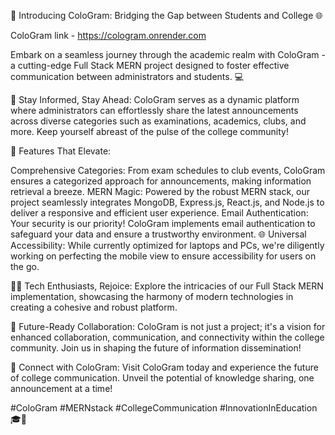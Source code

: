 🌟 Introducing ColoGram: Bridging the Gap between Students and College 🌐

ColoGram link - https://cologram.onrender.com
					
Embark on a seamless journey through the academic realm with ColoGram - a cutting-edge Full Stack MERN project designed to foster effective communication between administrators and students. 💻

📢 Stay Informed, Stay Ahead:
ColoGram serves as a dynamic platform where administrators can effortlessly share the latest announcements across diverse categories such as examinations, academics, clubs, and more. Keep yourself abreast of the pulse of the college community!

🚀 Features That Elevate:

Comprehensive Categories: From exam schedules to club events, ColoGram ensures a categorized approach for announcements, making information retrieval a breeze.
MERN Magic: Powered by the robust MERN stack, our project seamlessly integrates MongoDB, Express.js, React.js, and Node.js to deliver a responsive and efficient user experience.
Email Authentication: Your security is our priority! ColoGram implements email authentication to safeguard your data and ensure a trustworthy environment.
🌐 Universal Accessibility:
While currently optimized for laptops and PCs, we're diligently working on perfecting the mobile view to ensure accessibility for users on the go.

👩‍💻 Tech Enthusiasts, Rejoice:
Explore the intricacies of our Full Stack MERN implementation, showcasing the harmony of modern technologies in creating a cohesive and robust platform.

🌈 Future-Ready Collaboration:
ColoGram is not just a project; it's a vision for enhanced collaboration, communication, and connectivity within the college community. Join us in shaping the future of information dissemination!

📲 Connect with ColoGram:
Visit ColoGram today and experience the future of college communication. Unveil the potential of knowledge sharing, one announcement at a time!

#ColoGram #MERNstack #CollegeCommunication #InnovationInEducation 🎓💬
